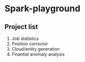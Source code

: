 # Spark-playground
## Project list
<ol>
<li>Job statistics</li>
<li>Position corrector</li>
<li>Cloud/entity generation</li>
<li>Finantial anomaly analysis</li>
</ol>